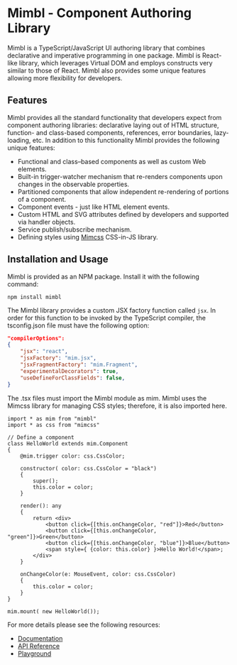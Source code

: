 # Mimbl - Component Authoring Library
Mimbl is a TypeScript/JavaScript UI authoring library that combines declarative and imperative programming in one package. Mimbl is React-like library, which leverages Virtual DOM and employs constructs very similar to those of React. Mimbl also provides some unique features allowing more flexibility for developers.

## Features
Mimbl provides all the standard functionality that developers expect from component authoring libraries: declarative laying out of HTML structure, function- and class-based components, references, error boundaries, lazy-loading, etc. In addition to this functionality Mimbl provides the following unique features:

- Functional and class–based components as well as custom Web elements.
- Built-in trigger-watcher mechanism that re-renders components upon changes in the observable properties.
- Partitioned components that allow independent re-rendering of portions of a component.
- Component events - just like HTML element events.
- Custom HTML and SVG attributes defined by developers and supported via handler objects.
- Service publish/subscribe mechanism.
- Defining styles using [Mimcss](https://www.mimcss.com/guide/introduction.html) CSS-in-JS library.

## Installation and Usage
Mimbl is provided as an NPM package. Install it with the following command:

```
npm install mimbl
```

The Mimbl library provides a custom JSX factory function called `jsx`. In order for this function to be invoked by the TypeScript compiler, the tsconfig.json file must have the following option:

```json
"compilerOptions":
{
    "jsx": "react",
    "jsxFactory": "mim.jsx",
    "jsxFragmentFactory": "mim.Fragment",
    "experimentalDecorators": true,
    "useDefineForClassFields": false,
}
 ```

The .tsx files must import the Mimbl module as mim. Mimbl uses the Mimcss library for managing CSS styles; therefore, it is also imported here.

```tsx
import * as mim from "mimbl"
import * as css from "mimcss"

// Define a component
class HelloWorld extends mim.Component
{
    @mim.trigger color: css.CssColor;

    constructor( color: css.CssColor = "black")
    {
        super();
        this.color = color;
    }

    render(): any
    {
        return <div>
            <button click={[this.onChangeColor, "red"]}>Red</button>
            <button click={[this.onChangeColor, "green"]}>Green</button>
            <button click={[this.onChangeColor, "blue"]}>Blue</button>
            <span style={ {color: this.color} }>Hello World!</span>;
        </div>
    }

    onChangeColor(e: MouseEvent, color: css.CssColor)
    {
        this.color = color;
    }
}

mim.mount( new HelloWorld());
```

For more details please see the following resources:
- [Documentation](https://www.mimjs.com/guide/introduction.html)
- [API Reference](https://www.mimjs.com/typedoc.html)
- [Playground](https://www.mimjs.com/demo/playground.html)


